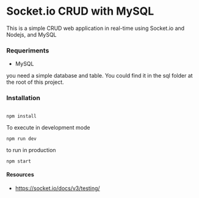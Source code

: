 # Socket.io CRUD with MySQL

This is a simple CRUD web application in real-time using Socket.io and Nodejs, and MySQL

### Requeriments

* MySQL

you need a simple database and table. You could find it in the sql folder at the root of this project.

### Installation

```

```

```
npm install
```

To execute in development mode

```
npm run dev
```

to run in production
```
npm start
```

#### Resources

* https://socket.io/docs/v3/testing/